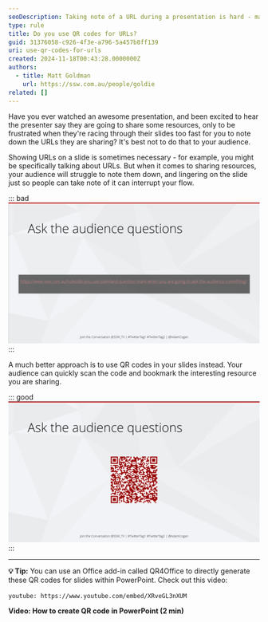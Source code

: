 ```yaml
---
seoDescription: Taking note of a URL during a presentation is hard - make it easy for your users by giving them a QR code to scan instead
type: rule
title: Do you use QR codes for URLs?
guid: 31376058-c926-4f3e-a796-5a457b8ff139
uri: use-qr-codes-for-urls
created: 2024-11-18T00:43:28.0000000Z
authors:
  - title: Matt Goldman
    url: https://ssw.com.au/people/goldie
related: []
---
```


Have you ever watched an awesome presentation, and been excited to hear the presenter say they are going to share some resources, only to be frustrated when they're racing through their slides too fast for you to note down the URLs they are sharing? It's best not to do that to your audience.

<!--endintro-->

Showing URLs on a slide is sometimes necessary - for example, you might be specifically talking about URLs. But when it comes to sharing resources, your audience will struggle to note them down, and lingering on the slide just so people can take note of it can interrupt your flow.

::: bad
![Figure: Bad example - A long URL is impossible to note down](url-in-presentation-bad.png)
:::

A much better approach is to use QR codes in your slides instead. Your audience can quickly scan the code and bookmark the interesting resource you are sharing.

::: good
![Figure: Good example - A QR code is easier for the audience to quickly scan during a talk](url-in-presentation-good.png)
:::

---

**💡 Tip:** You can use an Office add-in called QR4Office to directly generate these QR codes for slides within PowerPoint. Check out this video:

`youtube: https://www.youtube.com/embed/XRveGL3nXUM`

**Video: How to create QR code in PowerPoint (2 min)**
